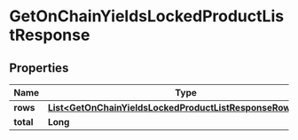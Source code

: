 

# GetOnChainYieldsLockedProductListResponse


## Properties

| Name | Type | Description | Notes |
|------------ | ------------- | ------------- | -------------|
|**rows** | [**List&lt;GetOnChainYieldsLockedProductListResponseRowsInner&gt;**](GetOnChainYieldsLockedProductListResponseRowsInner.md) |  |  [optional] |
|**total** | **Long** |  |  [optional] |



